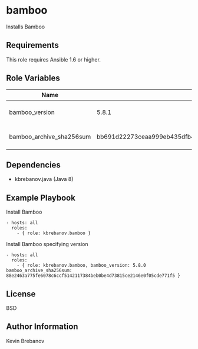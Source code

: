 bamboo
======

Installs Bamboo

Requirements
------------

This role requires Ansible 1.6 or higher.

Role Variables
--------------

| Name                     | Default                                                          | Description                  |
|--------------------------|------------------------------------------------------------------|------------------------------|
| bamboo_version           | 5.8.1                                                            | Version of Bamboo to install |
| bamboo_archive_sha256sum | bb691d22273ceaa999eb435dfb4e8d697c3c803505218845bf5785ec2785cbd8 | SHA 256 checksum of archive  |

Dependencies
------------

- kbrebanov.java (Java 8)

Example Playbook
----------------

Install Bamboo
```
- hosts: all
  roles:
    - { role: kbrebanov.bamboo }
```

Install Bamboo specifying version
```
- hosts: all
  roles:
    - { role: kbrebanov.bamboo, bamboo_version: 5.8.0 bamboo_archive_sha256sum: 88e2463a775fe6078c6ccf5142117384beb0be4d73815ce2146e0f05cde771f5 }
```

License
-------

BSD

Author Information
------------------

Kevin Brebanov

